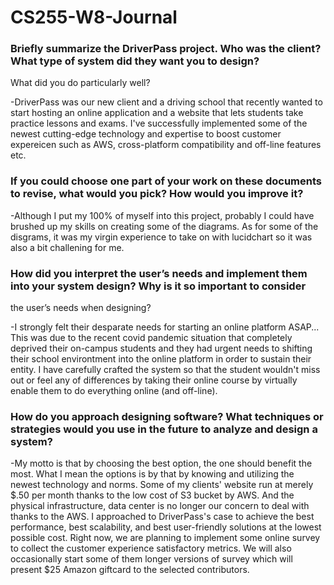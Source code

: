 # CS255-W8-Journal

### Briefly summarize the DriverPass project. Who was the client? What type of system did they want you to design?
What did you do particularly well?

-DriverPass was our new client and a driving school that recently wanted to start hosting an online application and a website 
that lets students take practice lessons and exams. I've successfully implemented some of the newest cutting-edge
technology and expertise to boost customer expereicen such as AWS, cross-platform compatibility and off-line features etc. 

### If you could choose one part of your work on these documents to revise, what would you pick? How would you improve it?
-Although I put my 100% of myself into this project, probably I could have brushed up my skills on creating some of the diagrams. 
As for some of the disgrams, it was my virgin experience to take on with lucidchart so it was also a bit challening for me. 


### How did you interpret the user’s needs and implement them into your system design? Why is it so important to consider 
the user’s needs when designing?

-I strongly felt their desparate needs for starting an online platform ASAP... This was due to the recent covid pandemic situation 
that completely deprived their on-campus students and they had urgent needs to shifting their school environtment into the online platform
in order to sustain their entity. I have carefully crafted the system so that the student wouldn't miss out or
feel any of differences by taking their online course by virtually enable them to do everything online (and off-line). 

### How do you approach designing software? What techniques or strategies would you use in the future to analyze and design a system?

-My motto is that by choosing the best option, the one should benefit the most. What I mean the options is by that by knowing and utilizing the 
newest technology and norms. Some of my clients' website run at merely $.50 per month thanks to the low cost of S3 bucket by AWS. 
And the physical infrastructure, data center is no longer our concern to deal with thanks to the AWS. I approached to DriverPass's 
case to achieve the best performance, best scalability, and best user-friendly solutions at the lowest possible cost. 
Right now, we are planning to implement some online survey to collect the customer experience satisfactory metrics.
We will also occasionally start some of them longer versions of survey which will present $25 Amazon giftcard to the selected contributors. 


